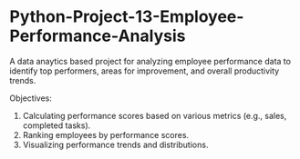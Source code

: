 # Python-Project-13-Employee-Performance-Analysis

A data anaytics based project for analyzing employee performance data to identify top performers, areas for improvement, and overall productivity trends.

Objectives:
1. Calculating performance scores based on various metrics (e.g., sales, completed tasks).
2. Ranking employees by performance scores.
3. Visualizing performance trends and distributions.
